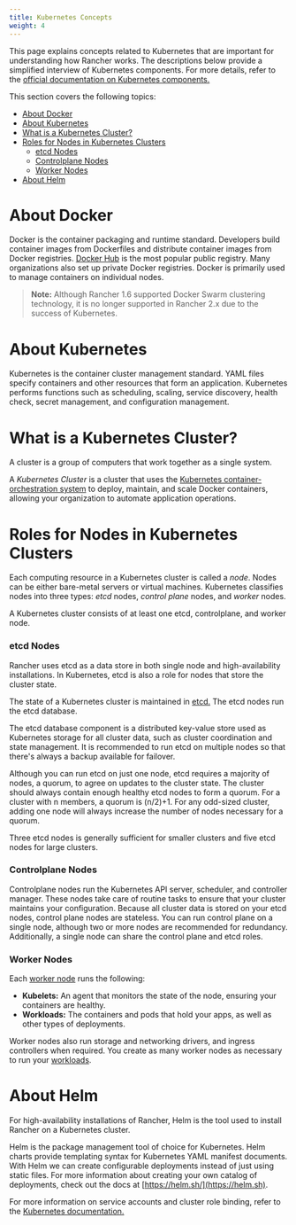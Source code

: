 ```yaml
---
title: Kubernetes Concepts
weight: 4
---
```


This page explains concepts related to Kubernetes that are important for understanding how Rancher works. The descriptions below provide a simplified interview of Kubernetes components. For more details, refer to the [official documentation on Kubernetes components.](https://kubernetes.io/docs/concepts/overview/components/)

This section covers the following topics:

- [About Docker](#about-docker)
- [About Kubernetes](#about-kubernetes)
- [What is a Kubernetes Cluster?](#what-is-a-kubernetes-cluster)
- [Roles for Nodes in Kubernetes Clusters](#roles-for-nodes-in-kubernetes-clusters)
  - [etcd Nodes](#etcd-nodes)
  - [Controlplane Nodes](#controlplane-nodes)
  - [Worker Nodes](#worker-nodes)
- [About Helm](#about-helm)

# About Docker

Docker is the container packaging and runtime standard. Developers build container images from Dockerfiles and distribute container images from Docker registries. [Docker Hub](https://hub.docker.com) is the most popular public registry. Many organizations also set up private Docker registries. Docker is primarily used to manage containers on individual nodes.

>**Note:** Although Rancher 1.6 supported Docker Swarm clustering technology, it is no longer supported in Rancher 2.x due to the success of Kubernetes.

# About Kubernetes

Kubernetes is the container cluster management standard. YAML files specify containers and other resources that form an application. Kubernetes performs functions such as scheduling, scaling, service discovery, health check, secret management, and configuration management.

# What is a Kubernetes Cluster?

A cluster is a group of computers that work together as a single system.

A _Kubernetes Cluster_ is a cluster that uses the [Kubernetes container-orchestration system](https://kubernetes.io/) to deploy, maintain, and scale Docker containers, allowing your organization to automate application operations.

# Roles for Nodes in Kubernetes Clusters

Each computing resource in a Kubernetes cluster is called a _node_. Nodes can be either bare-metal servers or virtual machines. Kubernetes classifies nodes into three types: _etcd_ nodes, _control plane_ nodes, and _worker_ nodes.

A Kubernetes cluster consists of at least one etcd, controlplane, and worker node.

### etcd Nodes

Rancher uses etcd as a data store in both single node and high-availability installations. In Kubernetes, etcd is also a role for nodes that store the cluster state.

The state of a Kubernetes cluster is maintained in [etcd.](https://kubernetes.io/docs/concepts/overview/components/#etcd)  The etcd nodes run the etcd database.

The etcd database component is a distributed key-value store used as Kubernetes storage for all cluster data, such as cluster coordination and state management. It is recommended to run etcd on multiple nodes so that there's always a backup available for failover. 

Although you can run etcd on just one node, etcd requires a majority of nodes, a quorum, to agree on updates to the cluster state. The cluster should always contain enough healthy etcd nodes to form a quorum. For a cluster with n members, a quorum is (n/2)+1. For any odd-sized cluster, adding one node will always increase the number of nodes necessary for a quorum.

Three etcd nodes is generally sufficient for smaller clusters and five etcd nodes for large clusters.

### Controlplane Nodes

Controlplane nodes run the Kubernetes API server, scheduler, and controller manager. These nodes take care of routine tasks to ensure that your cluster maintains your configuration. Because all cluster data is stored on your etcd nodes, control plane nodes are stateless. You can run control plane on a single node, although two or more nodes are recommended for redundancy. Additionally, a single node can share the control plane and etcd roles.

### Worker Nodes
    
Each [worker node](https://kubernetes.io/docs/concepts/architecture/nodes/) runs the following:

- **Kubelets:** An agent that monitors the state of the node, ensuring your containers are healthy.
- **Workloads:** The containers and pods that hold your apps, as well as other types of deployments.

Worker nodes also run storage and networking drivers, and ingress controllers when required. You create as many worker nodes as necessary to run your  [workloads]({{<baseurl>}}/rancher/v2.x/en/k8s-in-rancher/workloads/).

# About Helm

For high-availability installations of Rancher, Helm is the tool used to install Rancher on a Kubernetes cluster.

Helm is the package management tool of choice for Kubernetes. Helm charts provide templating syntax for Kubernetes YAML manifest documents. With Helm we can create configurable deployments instead of just using static files. For more information about creating your own catalog of deployments, check out the docs at [https://helm.sh/](https://helm.sh).

For more information on service accounts and cluster role binding, refer to the [Kubernetes documentation.](https://kubernetes.io/docs/reference/access-authn-authz/rbac/)